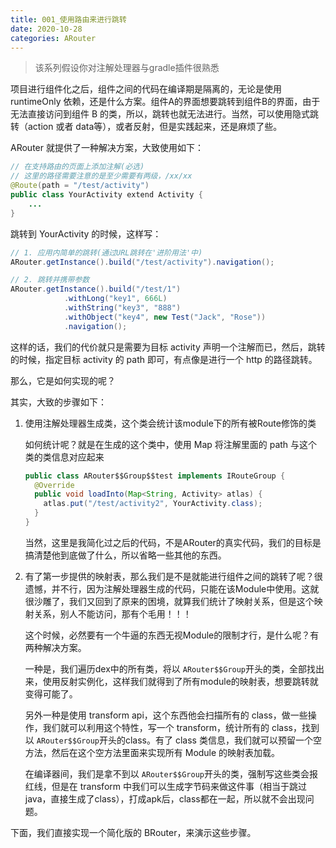 ```yaml
---
title: 001_使用路由来进行跳转
date: 2020-10-28
categories: ARouter
---
```


> 该系列假设你对注解处理器与gradle插件很熟悉

项目进行组件化之后，组件之间的代码在编译期是隔离的，无论是使用 runtimeOnly 依赖，还是什么方案。组件A的界面想要跳转到组件B的界面，由于无法直接访问到组件 B 的类，所以，跳转也就无法进行。当然，可以使用隐式跳转（action 或者 data等），或者反射，但是实践起来，还是麻烦了些。

ARouter 就提供了一种解决方案，大致使用如下：

```java
// 在支持路由的页面上添加注解(必选)
// 这里的路径需要注意的是至少需要有两级，/xx/xx
@Route(path = "/test/activity")
public class YourActivity extend Activity {
    ...
}
```

跳转到 YourActivity 的时候，这样写：

```java
// 1. 应用内简单的跳转(通过URL跳转在'进阶用法'中)
ARouter.getInstance().build("/test/activity").navigation();

// 2. 跳转并携带参数
ARouter.getInstance().build("/test/1")
            .withLong("key1", 666L)
            .withString("key3", "888")
            .withObject("key4", new Test("Jack", "Rose"))
            .navigation();
```

这样的话，我们的代价就只是需要为目标 activity 声明一个注解而已，然后，跳转的时候，指定目标 activity 的 path 即可，有点像是进行一个 http 的路径跳转。

那么，它是如何实现的呢？

其实，大致的步骤如下：

1. 使用注解处理器生成类，这个类会统计该module下的所有被Route修饰的类

   如何统计呢？就是在生成的这个类中，使用 Map 将注解里面的 path 与这个类的类信息对应起来

   ```java
   public class ARouter$$Group$$test implements IRouteGroup {
     @Override
     public void loadInto(Map<String, Activity> atlas) {
       atlas.put("/test/activity2", YourActivity.class);
     }
   }
   ```

   当然，这里是我简化过之后的代码，不是ARouter的真实代码，我们的目标是搞清楚他到底做了什么，所以省略一些其他的东西。

2. 有了第一步提供的映射表，那么我们是不是就能进行组件之间的跳转了呢？很遗憾，并不行，因为注解处理器生成的代码，只能在该Module中使用。这就很沙雕了，我们又回到了原来的困境，就算我们统计了映射关系，但是这个映射关系，别人不能访问，那有个毛用！！！

   这个时候，必然要有一个牛逼的东西无视Module的限制才行，是什么呢？有两种解决方案。

   一种是，我们遍历dex中的所有类，将以 `ARouter$$Group`开头的类，全部找出来，使用反射实例化，这样我们就得到了所有module的映射表，想要跳转就变得可能了。

   另外一种是使用 transform api，这个东西他会扫描所有的 class，做一些操作，我们就可以利用这个特性，写一个 transform，统计所有的 class，找到以  `ARouter$$Group`开头的class。有了 class 类信息，我们就可以预留一个空方法，然后在这个空方法里面来实现所有 Module 的映射表加载。

   在编译器间，我们是拿不到以  `ARouter$$Group`开头的类，强制写这些类会报红线，但是在 transform 中我们可以生成字节码来做这件事（相当于跳过java，直接生成了class），打成apk后，class都在一起，所以就不会出现问题。

下面，我们直接实现一个简化版的 BRouter，来演示这些步骤。

